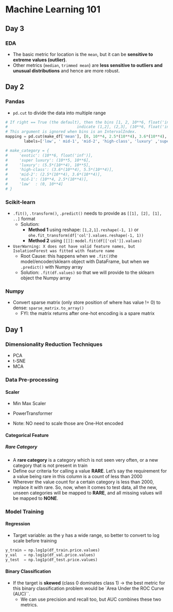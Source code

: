 # Machine Learning 101
## Day 3
### EDA
- The basic metric for location is the `mean`, but it can be **sensitive to extreme values (outlier)**.
- Other metrics (`median`, `trimmed mean`) are **less sensitive to outliers and unusual distributions** and hence are more robust.

## Day 2
### Pandas
- `pd.cut` to divide the data into multiple range
```Python
# If right == True (the default), then the bins [1, 2, 10**6, float('inf')] 
#                              indicate (1,2], (2,3], (10**6, float('inf')]. 
# This argument is ignored when bins is an IntervalIndex.
mapping = pd.cut(make_df['mean'], [0, 10**4, 2.5*(10**4), 3.6*(10**4), 5.5*(10**4), 10**5, 10**6, float('inf')], 
        labels=['low', ' mid-1', 'mid-2', 'high-class', 'luxury' ,'super luxury', 'exotic'], right=True)

# make_category = {
#     'exotic': (10**6, float('inf')],
#     'super luxury': (10**5, 10**6],
#     'luxury': (5.5*(10**4), 10**5],
#     'high-class': (3.6*(10**4), 5.5*(10**4)],
#     'mid-2': (2.5*(10**4), 3.6*(10**4)],
#     'mid-1': (10**4, 2.5*(10**4)],
#     'low'  : (0, 10**4]
# }
```
### Scikit-learn
- `.fit()`, `.transform()`, `.predict()` needs to provide as `[[1], [2], [1], ..]` format
  - Solution: 
    - **Method 1** using reshape: `[1,2,1].reshape(-1, 1)` or `ohe.fit_transform(df['col'].values.reshape(-1, 1))`
    - **Method 2** using `[[]]`: `model.fit(df[['col']].values)`
- `UserWarning: X does not have valid feature names, but IsolationForest was fitted with feature name`
  - Root Cause: this happens when we `.fit()`the model/encoder/sklearn object with DataFrame, but when we `.predict()` with Numpy array
  - Solution: `.fit(df.values)` so that we will provide to the sklearn object the Numpy array
### Numpy
- Convert sparse matrix (only store position of where has value != 0) to dense: `sparse_matrix.to_array()`
  - FYI: the matrix returns after one-hot encoding is a spare matrix
## Day 1
### Dimensionality Reduction Techniques
- PCA
- t-SNE
- MCA
### Data Pre-processing
#### Scaler
- Min Max Scaler
- PowerTransformer

- Note: NO need to scale those are One-Hot encoded
#### Categorical Feature
##### Rare Category

- A **rare category** is a category which is not seen very often, or a new category that is not present in train
- Define our criteria for calling a value **RARE**. Let’s say the requirement for a value being rare in this column is a count of less than 2000
- Wherever the value count for a certain category is less than 2000, replace it with rare. So, now, when it comes to test data, all the new, unseen categories will be mapped to **RARE**, and all missing values will be mapped to **NONE**.

### Model Training

#### Regression
- Target variable: as the y has a wide range, so better to convert to log scale before training
```Python
y_train = np.log1p(df_train.price.values)
y_val   = np.log1p(df_val.price.values)
y_test  = np.log1p(df_test.price.values)
```
#### Binary Classification

- If the target is **skewed** (class 0 dominates class 1) &#8594; the best metric for this binary classification problem would be `Area Under the ROC Curve (AUC)``.
  - We can use precision and recall too, but AUC combines these two metrics.
